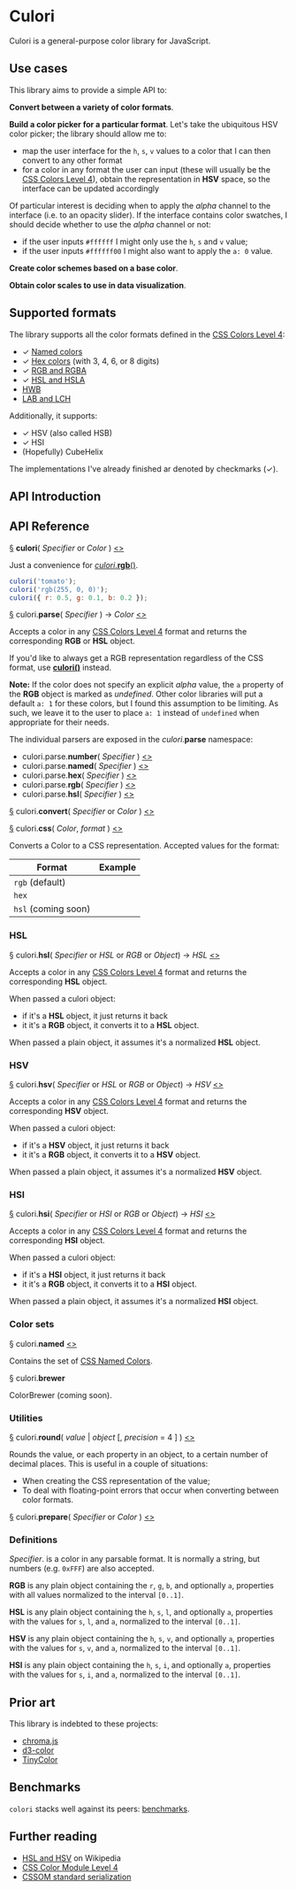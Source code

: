 # Culori

Culori is a general-purpose color library for JavaScript.

## Use cases

This library aims to provide a simple API to:

__Convert between a variety of color formats__.

__Build a color picker for a particular format__. Let's take the ubiquitous HSV color picker; the library should allow me to:

* map the user interface for the `h`, `s`, `v` values to a color that I can then convert to any other format
* for a color in any format the user can input (these will usually be the [CSS Colors Level 4][css4-colors]), obtain the representation in __HSV__ space, so the interface can be updated accordingly

Of particular interest is deciding when to apply the _alpha_ channel to the interface (i.e. to an opacity slider). If the interface contains color swatches, I should decide whether to use the _alpha_ channel or not:

* if the user inputs `#ffffff` I might only use the `h`, `s` and `v` value;
* if the user inputs `#ffffff00` I might also want to apply the `a: 0` value.

__Create color schemes based on a base color__.

__Obtain color scales to use in data visualization__.

## Supported formats

The library supports all the color formats defined in the [CSS Colors Level 4][css4-colors]:

* ✓ [Named colors][css4-named-colors]
* ✓ [Hex colors](https://drafts.csswg.org/css-color/#hex-notation) (with 3, 4, 6, or 8 digits)
* ✓ [RGB and RGBA](https://drafts.csswg.org/css-color/#rgb-functions)
* ✓ [HSL and HSLA](https://drafts.csswg.org/css-color/#the-hsl-notation)
* [HWB](https://drafts.csswg.org/css-color/#the-hwb-notation)
* [LAB and LCH](https://drafts.csswg.org/css-color/#lab-colors)

Additionally, it supports:

* ✓ HSV (also called HSB)
* ✓ HSI
* (Hopefully) CubeHelix

The implementations I've already finished ar denoted by checkmarks (✓).

## API Introduction

## API Reference

<a name='culori' href='#culori'>§</a> __culori__( _Specifier_ or _Color_ ) [<>](./src/culori.js "Source")

Just a convenience for [_culori_.__rgb__()](#culori-rgb).

```js
culori('tomato');
culori('rgb(255, 0, 0)');
culori({ r: 0.5, g: 0.1, b: 0.2 });
```

<a name='culori-parse' href='#culori-parse'>§</a> culori.__parse__( _Specifier_ ) → _Color_ [<>](./src/api/parse.js "Source")

Accepts a color in any [CSS Colors Level 4][css4-colors] format and returns the corresponding __RGB__ or __HSL__ object. 

If you'd like to always get a RGB representation regardless of the CSS format, use [__culori()__](#culori) instead.

__Note:__ If the color does not specify an explicit _alpha_ value, the `a` property of the __RGB__ object is marked as _undefined_. Other color libraries will put a default `a: 1` for these colors, but I found this assumption to be limiting. As such, we leave it to the user to place `a: 1` instead of `undefined` when appropriate for their needs.

The individual parsers are exposed in the _culori_.__parse__ namespace:

* culori.parse.__number__( _Specifier_ ) [<>](./src/parsers/number.js "Source")
* culori.parse.__named__( _Specifier_ ) [<>](./src/parsers/named.js "Source")
* culori.parse.__hex__( _Specifier_ ) [<>](./src/parsers/hex.js "Source")
* culori.parse.__rgb__( _Specifier_ ) [<>](./src/parsers/rgb.js "Source")
* culori.parse.__hsl__( _Specifier_ ) [<>](./src/parsers/hsl.js "Source")

<a name='culori-convert' href='#culori-convert'>§</a> culori.__convert__( _Specifier_ or _Color_ ) [<>](./src/api/convert.js "Source")

<a name='culori-css' href='#culori-css'>§</a> culori.__css__( _Color_, _format_ ) [<>](./src/api/css.js "Source")

Converts a Color to a CSS representation. Accepted values for the format:

Format | Example
------ | -------
`rgb` (default) | 
`hex` |
`hsl` (coming soon) | 

### HSL

<a name='culori-hsl' href='#culori-hsl'>§</a> culori.__hsl__( _Specifier_ or _HSL_ or _RGB_ or _Object_) → _HSL_ [<>](./src/api/hsl.js "Source")

Accepts a color in any [CSS Colors Level 4][css4-colors] format and returns the corresponding __HSL__ object.

When passed a culori object:

* if it's a __HSL__ object, it just returns it back
* it it's a __RGB__ object, it converts it to a __HSL__ object.

When passed a plain object, it assumes it's a normalized __HSL__ object.

### HSV

<a name='culori-hsv' href='#culori-hsv'>§</a> culori.__hsv__( _Specifier_ or _HSL_ or _RGB_ or _Object_) → _HSV_ [<>](./src/api/hsv.js "Source")

Accepts a color in any [CSS Colors Level 4][css4-colors] format and returns the corresponding __HSV__ object. 

When passed a culori object:

* if it's a __HSV__ object, it just returns it back
* it it's a __RGB__ object, it converts it to a __HSV__ object.

When passed a plain object, it assumes it's a normalized __HSV__ object.

### HSI

<a name='culori-hsi' href='#culori-hsi'>§</a> culori.__hsi__( _Specifier_ or _HSI_ or _RGB_ or _Object_) → _HSI_ [<>](./src/api/hsi.js "Source")

Accepts a color in any [CSS Colors Level 4][css4-colors] format and returns the corresponding __HSI__ object. 

When passed a culori object:

* if it's a __HSI__ object, it just returns it back
* it it's a __RGB__ object, it converts it to a __HSI__ object.

When passed a plain object, it assumes it's a normalized __HSI__ object.

### Color sets

<a name='culori-named' href='#culori-named'>§</a> culori.__named__ [<>](./src/colors/named.js "Source")

Contains the set of [CSS Named Colors][css4-named-colors].

<a name='culori-brewer' href='#culori-brewer'>§</a> culori.__brewer__

ColorBrewer (coming soon).

### Utilities

<a name='culori-round' href='#culori-round'>§</a> culori.__round__( _value_ | _object_ [, _precision_ = 4 ] ) [<>](./src/api/round.js "Source")

Rounds the value, or each property in an object, to a certain number of decimal places. This is useful in a couple of situations:

* When creating the CSS representation of the value;
* To deal with floating-point errors that occur when converting between color formats.

<a name='culori-prepare' href='#culori-prepare'>§</a> culori.__prepare__( _Specifier_ or _Color_ ) [<>](./src/api/prepare.js "Source")

### Definitions

_Specifier_. is a color in any parsable format. It is normally a string, but numbers (e.g. `0xFFF`) are also accepted.

__RGB__ is any plain object containing the `r`, `g`, `b`, and optionally `a`, properties with all values normalized to the interval `[0..1]`.

__HSL__ is any plain object containing the `h`, `s`, `l`, and optionally `a`, properties with the values for `s`, `l`, and `a`, normalized to the interval `[0..1]`.

__HSV__ is any plain object containing the `h`, `s`, `v`, and optionally `a`, properties with the values for `s`, `v`, and `a`, normalized to the interval `[0..1]`.

__HSI__ is any plain object containing the `h`, `s`, `i`, and optionally `a`, properties with the values for `s`, `i`, and `a`, normalized to the interval `[0..1]`.

## Prior art

This library is indebted to these projects:

* [chroma.js](https://github.com/gka/chroma.js)
* [d3-color](https://github.com/d3/d3-color)
* [TinyColor](https://github.com/bgrins/TinyColor)

## Benchmarks

`colori` stacks well against its peers: [benchmarks](./test/benchmarks/README.md).

## Further reading

* [HSL and HSV](https://en.wikipedia.org/wiki/HSL_and_HSV) on Wikipedia
* [CSS Color Module Level 4](https://drafts.csswg.org/css-color/)
* [CSSOM standard serialization](https://drafts.csswg.org/cssom/#serialize-a-css-component-value)


[css4-colors]: https://drafts.csswg.org/css-color/
[css4-named-colors]: https://drafts.csswg.org/css-color/#named-colors